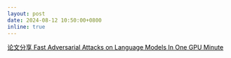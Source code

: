 ```yaml
---
layout: post
date: 2024-08-12 10:50:00+0800
inline: true
---
```

<a href="https://mp.weixin.qq.com/s/yIdc_nOKegDk3jZSj77G3w" style="color: black;">论文分享 Fast Adversarial Attacks on Language Models In One GPU Minute</a>
